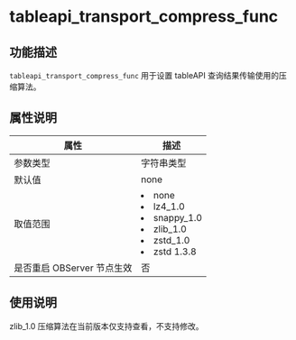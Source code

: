 # tableapi_transport_compress_func

## 功能描述

`tableapi_transport_compress_func` 用于设置 tableAPI 查询结果传输使用的压缩算法。

## 属性说明

|      **属性**      |                                                             **描述**                                                             |
|------------------|--------------|
| 参数类型             | 字符串类型                                       |
| 默认值              | none                                        |
| 取值范围             | <li> none   <li> lz4_1.0   <li> snappy_1.0   <li> zlib_1.0   <li> zstd_1.0   <li> zstd 1.3.8    |
| 是否重启 OBServer 节点生效 | 否                                           |

## 使用说明

  zlib_1.0 压缩算法在当前版本仅支持查看，不支持修改。
